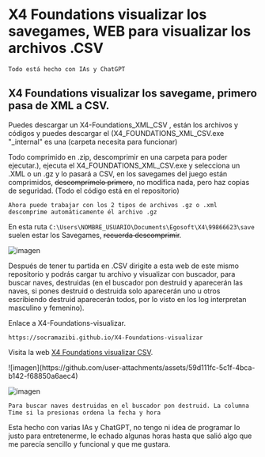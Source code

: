 # X4 Foundations visualizar los savegames, WEB para visualizar los archivos .CSV

```Todo está hecho con IAs y ChatGPT```

## X4 Foundations visualizar los savegame, primero pasa de XML a CSV.

Puedes descargar un X4-Foundations_XML_CSV , están los archivos y códigos y puedes descargar el (X4_FOUNDATIONS_XML_CSV.exe "_internal" es una (carpeta necesita para funcionar)

Todo comprimido en .zip, descomprimir en una carpeta para poder ejecutar.), ejecuta el X4_FOUNDATIONS_XML_CSV.exe y selecciona un .XML o un .gz y lo pasará a CSV, en los savegames del juego están comprimidos, ~~descomprímelo primero~~, no modifica nada,
pero haz copias de seguridad. (Todo el código está en el repositorio)

``` Ahora puede trabajar con los 2 tipos de archivos .gz o .xml descomprime automáticamente él archivo .gz ```

En esta ruta ```C:\Users\NOMBRE_USUARIO\Documents\Egosoft\X4\99866623\save``` suelen estar los Savegames, ~~recuerda descomprimir~~.

![imagen](https://github.com/user-attachments/assets/782aa275-5ed8-44e1-bded-9029851bb77c)



Después de tener tu partida en .CSV dirigite a esta web de este mismo repositorio y podrás cargar tu archivo y visualizar con buscador, para buscar naves, destruidas (en el buscador pon destruid y aparecerán las naves, si pones destruid o destruida solo aparecerán uno u otros escribiendo destruid aparecerán todos, por lo visto en los log interpretan masculino y femenino).

Enlace a X4-Foundations-visualizar.

```https://socramazibi.github.io/X4-Foundations-visualizar```
<p>Visita la web <a href="https://socramazibi.github.io/X4-Foundations-visualizar/" target="_blank" rel="noopener noreferrer">X4 Foundations visualizar CSV</a>.</p>
![imagen](https://github.com/user-attachments/assets/59d111fc-5c1f-4bca-b142-f68850a6aec4)

![imagen](https://github.com/user-attachments/assets/a2ff9baa-6bf9-4565-991e-77240074b613)

```Para buscar naves destruidas en el buscador pon destruid. La columna Time si la presionas ordena la fecha y hora```


Esta hecho con varias IAs y ChatGPT, no tengo ni idea de programar lo justo para entretenerme, le echado algunas horas hasta que salió algo que me parecía sencillo y funcional y que me gustara.
